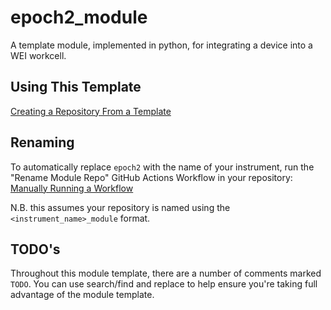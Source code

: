 # epoch2_module

A template module, implemented in python, for integrating a device into a WEI workcell.

## Using This Template

[Creating a Repository From a Template](https://docs.github.com/en/repositories/creating-and-managing-repositories/creating-a-repository-from-a-template)

## Renaming

To automatically replace `epoch2` with the name of your instrument, run the "Rename Module Repo" GitHub Actions Workflow in your repository: [Manually Running a Workflow](https://docs.github.com/en/actions/managing-workflow-runs-and-deployments/managing-workflow-runs/manually-running-a-workflow)

N.B. this assumes your repository is named using the `<instrument_name>_module` format.

## TODO's

Throughout this module template, there are a number of comments marked `TODO`. You can use search/find and replace to help ensure you're taking full advantage of the module template.
